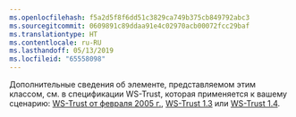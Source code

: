 ```yaml
---
ms.openlocfilehash: f5a2d5f8f6dd51c3829ca749b375cb849792abc3
ms.sourcegitcommit: 0609891c89ddaa91e4c02970acb00072fcc29baf
ms.translationtype: HT
ms.contentlocale: ru-RU
ms.lasthandoff: 05/13/2019
ms.locfileid: "65558098"
---
```

Дополнительные сведения об элементе, представляемом этим классом, см. в спецификации WS-Trust, которая применяется к вашему сценарию: [WS-Trust от февраля 2005 г.](https://schemas.xmlsoap.org/ws/2005/02/trust/), [WS-Trust 1.3](https://docs.oasis-open.org/ws-sx/ws-trust/200512/ws-trust-1.3-os.html) или [WS-Trust 1.4](https://docs.oasis-open.org/ws-sx/ws-trust/v1.4/os/ws-trust-1.4-spec-os.html).
